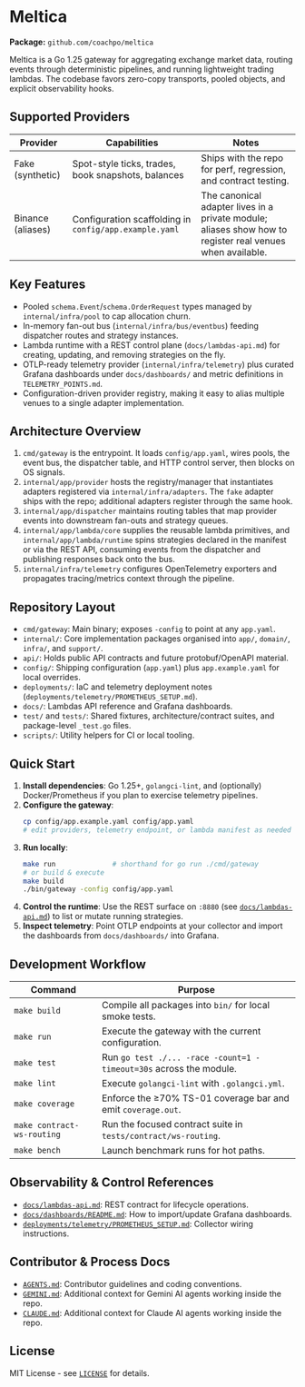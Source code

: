 # Meltica

**Package:** `github.com/coachpo/meltica`

Meltica is a Go 1.25 gateway for aggregating exchange market data, routing events through deterministic pipelines, and running lightweight trading lambdas. The codebase favors zero-copy transports, pooled objects, and explicit observability hooks.

## Supported Providers

| Provider          | Capabilities                                           | Notes                                                                                                     |
| ----------------- | ------------------------------------------------------ | --------------------------------------------------------------------------------------------------------- |
| Fake (synthetic)  | Spot-style ticks, trades, book snapshots, balances     | Ships with the repo for perf, regression, and contract testing.                                           |
| Binance (aliases) | Configuration scaffolding in `config/app.example.yaml` | The canonical adapter lives in a private module; aliases show how to register real venues when available. |

## Key Features

- Pooled `schema.Event`/`schema.OrderRequest` types managed by `internal/infra/pool` to cap allocation churn.
- In-memory fan-out bus (`internal/infra/bus/eventbus`) feeding dispatcher routes and strategy instances.
- Lambda runtime with a REST control plane (`docs/lambdas-api.md`) for creating, updating, and removing strategies on the fly.
- OTLP-ready telemetry provider (`internal/infra/telemetry`) plus curated Grafana dashboards under `docs/dashboards/` and metric definitions in `TELEMETRY_POINTS.md`.
- Configuration-driven provider registry, making it easy to alias multiple venues to a single adapter implementation.

## Architecture Overview

1. `cmd/gateway` is the entrypoint. It loads `config/app.yaml`, wires pools, the event bus, the dispatcher table, and HTTP control server, then blocks on OS signals.
2. `internal/app/provider` hosts the registry/manager that instantiates adapters registered via `internal/infra/adapters`. The `fake` adapter ships with the repo; additional adapters register through the same hook.
3. `internal/app/dispatcher` maintains routing tables that map provider events into downstream fan-outs and strategy queues.
4. `internal/app/lambda/core` supplies the reusable lambda primitives, and `internal/app/lambda/runtime` spins strategies declared in the manifest or via the REST API, consuming events from the dispatcher and publishing responses back onto the bus.
5. `internal/infra/telemetry` configures OpenTelemetry exporters and propagates tracing/metrics context through the pipeline.

## Repository Layout

- `cmd/gateway`: Main binary; exposes `-config` to point at any `app.yaml`.
- `internal/`: Core implementation packages organised into `app/`, `domain/`, `infra/`, and `support/`.
- `api/`: Holds public API contracts and future protobuf/OpenAPI material.
- `config/`: Shipping configuration (`app.yaml`) plus `app.example.yaml` for local overrides.
- `deployments/`: IaC and telemetry deployment notes (`deployments/telemetry/PROMETHEUS_SETUP.md`).
- `docs/`: Lambdas API reference and Grafana dashboards.
- `test/` and `tests/`: Shared fixtures, architecture/contract suites, and package-level `_test.go` files.
- `scripts/`: Utility helpers for CI or local tooling.

## Quick Start

1. **Install dependencies**: Go 1.25+, `golangci-lint`, and (optionally) Docker/Prometheus if you plan to exercise telemetry pipelines.
2. **Configure the gateway**:
   ```bash
   cp config/app.example.yaml config/app.yaml
   # edit providers, telemetry endpoint, or lambda manifest as needed
   ```
3. **Run locally**:
   ```bash
   make run              # shorthand for go run ./cmd/gateway
   # or build & execute
   make build
   ./bin/gateway -config config/app.yaml
   ```
4. **Control the runtime**: Use the REST surface on `:8880` (see [`docs/lambdas-api.md`](docs/lambdas-api.md)) to list or mutate running strategies.
5. **Inspect telemetry**: Point OTLP endpoints at your collector and import the dashboards from `docs/dashboards/` into Grafana.

## Development Workflow

| Command                    | Purpose                                                            |
| -------------------------- | ------------------------------------------------------------------ |
| `make build`               | Compile all packages into `bin/` for local smoke tests.            |
| `make run`                 | Execute the gateway with the current configuration.                |
| `make test`                | Run `go test ./... -race -count=1 -timeout=30s` across the module. |
| `make lint`                | Execute `golangci-lint` with `.golangci.yml`.                      |
| `make coverage`            | Enforce the ≥70% TS-01 coverage bar and emit `coverage.out`.       |
| `make contract-ws-routing` | Run the focused contract suite in `tests/contract/ws-routing`.     |
| `make bench`               | Launch benchmark runs for hot paths.                               |

## Observability & Control References

- [`docs/lambdas-api.md`](docs/lambdas-api.md): REST contract for lifecycle operations.
- [`docs/dashboards/README.md`](docs/dashboards/README.md): How to import/update Grafana dashboards.
- [`deployments/telemetry/PROMETHEUS_SETUP.md`](deployments/telemetry/PROMETHEUS_SETUP.md): Collector wiring instructions.

## Contributor & Process Docs

- [`AGENTS.md`](AGENTS.md): Contributor guidelines and coding conventions.
- [`GEMINI.md`](GEMINI.md): Additional context for Gemini AI agents working inside the repo.
- [`CLAUDE.md`](CLAUDE.md): Additional context for Claude AI agents working inside the repo.

## License

MIT License - see [`LICENSE`](LICENSE) for details.

